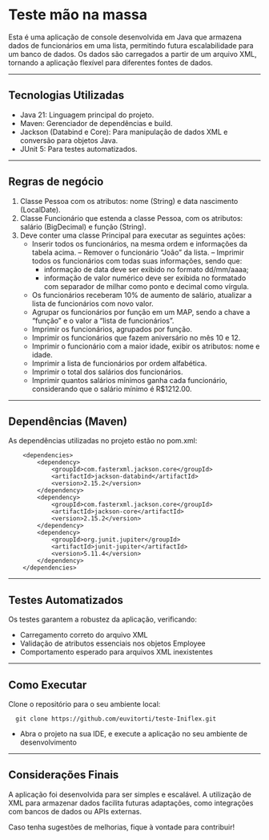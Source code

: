 # Teste mão na massa

Esta é uma aplicação de console desenvolvida em Java que armazena dados de funcionários em uma lista, permitindo futura escalabilidade para um banco de dados. Os dados são carregados a partir de um arquivo XML, tornando a aplicação flexível para diferentes fontes de dados.

---

## Tecnologias Utilizadas

- Java 21: Linguagem principal do projeto.
- Maven: Gerenciador de dependências e build.
- Jackson (Databind e Core): Para manipulação de dados XML e conversão para objetos Java.
- JUnit 5: Para testes automatizados.

---

## Regras de negócio

1. Classe Pessoa com os atributos: nome (String) e data nascimento (LocalDate).
2. Classe Funcionário que estenda a classe Pessoa, com os atributos: salário (BigDecimal) e função (String).
3. Deve conter uma classe Principal para executar as seguintes ações:
    - Inserir todos os funcionários, na mesma ordem e informações da tabela acima.
    – Remover o funcionário “João” da lista.
    – Imprimir todos os funcionários com todas suas informações, sendo que:
      - informação de data deve ser exibido no formato dd/mm/aaaa;
      - informação de valor numérico deve ser exibida no formatado com separador de milhar como ponto e decimal como vírgula.
    - Os funcionários receberam 10% de aumento de salário, atualizar a lista de funcionários com novo valor.
    - Agrupar os funcionários por função em um MAP, sendo a chave a “função” e o valor a “lista de funcionários”.
    - Imprimir os funcionários, agrupados por função.
    - Imprimir os funcionários que fazem aniversário no mês 10 e 12.
    - Imprimir o funcionário com a maior idade, exibir os atributos: nome e idade.
    - Imprimir a lista de funcionários por ordem alfabética.
    - Imprimir o total dos salários dos funcionários.
    - Imprimir quantos salários mínimos ganha cada funcionário, considerando que o salário mínimo é R$1212.00.

---

## Dependências (Maven)

As dependências utilizadas no projeto estão no pom.xml:
```
    <dependencies>
        <dependency>
            <groupId>com.fasterxml.jackson.core</groupId>
            <artifactId>jackson-databind</artifactId>
            <version>2.15.2</version>
        </dependency>
        <dependency>
            <groupId>com.fasterxml.jackson.core</groupId>
            <artifactId>jackson-core</artifactId>
            <version>2.15.2</version>
        </dependency>
        <dependency>
            <groupId>org.junit.jupiter</groupId>
            <artifactId>junit-jupiter</artifactId>
            <version>5.11.4</version>
        </dependency>
    </dependencies>
```

---

## Testes Automatizados

Os testes garantem a robustez da aplicação, verificando:

- Carregamento correto do arquivo XML
- Validação de atributos essenciais nos objetos Employee
- Comportamento esperado para arquivos XML inexistentes

---

## Como Executar

Clone o repositório para o seu ambiente local:

```
  git clone https://github.com/euvitorti/teste-Iniflex.git
```

- Abra o projeto na sua IDE, e execute a aplicação no seu ambiente de desenvolvimento
---

## Considerações Finais

A aplicação foi desenvolvida para ser simples e escalável. A utilização de XML para armazenar dados facilita futuras adaptações, como integrações com bancos de dados ou APIs externas.

Caso tenha sugestões de melhorias, fique à vontade para contribuir!


